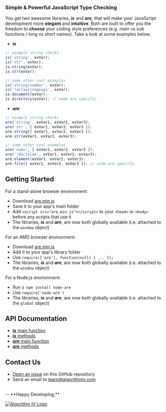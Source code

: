 ### Simple & Powerful JavaScript Type Checking
You get two awesome libraries, **_is_**  and  **_are_**, that will make your JavaScript development more **elegant** and **intuitive**. Both are built to offer you the freedom to **choose** your coding style preferences (e.g. main vs sub functions / long vs short names). Take a look at some examples below.
- **_is_**
```javascript
// example string checks
is('string', exVar);
is('str', exVar);
is.string(exVar);
is.str(exVar);

// some other cool examples
is('string|number', exVar);
is('!arrays|regexps', exVar);
is.document(exVar);
is.directory(exVar); // node-are specific
```
- **_are_**
```javascript
// example string checks
are('string', exVar1, exVar2, exVar3);
are('str', [ exVar1, exVar2, exVar3 ]);
are.string([ exVar1, exVar2, exVar3 ]);
are.str(exVar1, exVar2, exVar3);

// some other cool examples
are('num=', [ exVar1, exVar2, exVar3 ]);
are('!doc|elem', exVar1, exVar2, exVar3);
are.element(exVar1, exVar2, exVar3);
are.file([ exVar1, exVar2, exVar3 ]); // node-are specific
```

## Getting Started
For a stand-alone browser environment:
- Download [are.min.js](https://github.com/imaginate/are/blob/master/src/are.min.js)
- Save it to your app's main folder
- Add ``` <script src="are.min.js"></script> ``` to your ``` <head> ``` or ``` <body> ``` before any scripts that use it
- The libraries, **_is_** and **_are_**, are now both globally available (i.e. attached to the ``` window ``` object)

For an AMD browser environment:
- Download [are.min.js](https://github.com/imaginate/are/blob/master/src/are.min.js)
- Add it to your app's library folder
- Use ``` require(['are'], function(null) { ... }); ```
- The libraries, **_is_** and **_are_**, are now both globally available (i.e. attached to the ``` window ``` object)

For a Node.js environment:
- Run ``` $ npm install node-are ```
- Use ``` require('node-are') ```
- The libraries, **_is_** and **_are_**, are now both globally available (i.e. attached to the ``` global ``` object)


## API Documentation
- [**_is_** main function](https://github.com/imaginate/are/blob/master/docs/is-main-func.md)
- [**_is_** methods](https://github.com/imaginate/are/blob/master/docs/is-methods.md)
- [**_are_** main function](https://github.com/imaginate/are/blob/master/docs/are-main-func.md)
- [**_are_** methods](https://github.com/imaginate/are/blob/master/docs/are-methods.md)


## Contact Us
- [Open an issue](https://github.com/imaginate/are/issues) on this GitHub repository
- Send an email to [learn@algorithmiv.com](mailto:learn@algorithmiv.com)

<br />
--
**Happy Developing,**

<a href="http://www.algorithmiv.com/are"><img src="http://www.algorithmiv.com/images/aIV-logo.png" alt="Algorithm IV Logo" /></a>
